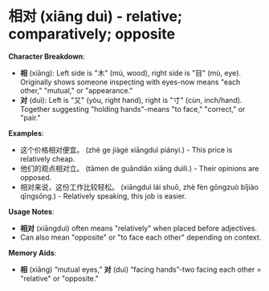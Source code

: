 # **相对 (xiāng duì) - relative; comparatively; opposite**

**Character Breakdown**:  
- **相** (xiāng): Left side is "木" (mù, wood), right side is "目" (mù, eye). Originally shows someone inspecting with eyes-now means "each other," "mutual," or "appearance."  
- **对** (duì): Left is "又" (yòu, right hand), right is "寸" (cùn, inch/hand). Together suggesting "holding hands"-means "to face," "correct," or "pair."

**Examples**:  
- 这个价格相对便宜。 (zhè ge jiàgé xiāngduì piányi.) - This price is relatively cheap.  
- 他们的观点相对立。 (tāmen de guāndiǎn xiāng duìlì.) - Their opinions are opposed.  
- 相对来说，这份工作比较轻松。 (xiāngduì lái shuō, zhè fèn gōngzuò bǐjiào qīngsōng.) - Relatively speaking, this job is easier.

**Usage Notes**:  
- **相对** (xiāngduì) often means "relatively" when placed before adjectives.  
- Can also mean "opposite" or "to face each other" depending on context.

**Memory Aids**:  
- **相** (xiāng) “mutual eyes,” **对** (duì) “facing hands”-two facing each other = "relative" or "opposite."